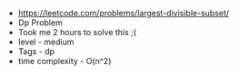 * https://leetcode.com/problems/largest-divisible-subset/
* Dp Problem
* Took me 2 hours to solve this ;(
* level - medium
* Tags - dp
* time complexity - O(n^2)
